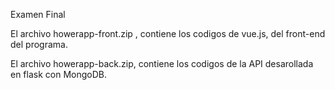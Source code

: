 Examen Final

El archivo howerapp-front.zip , contiene los codigos de vue.js, del front-end del programa.

El archivo howerapp-back.zip, contiene los codigos de la API desarollada en flask con MongoDB.
